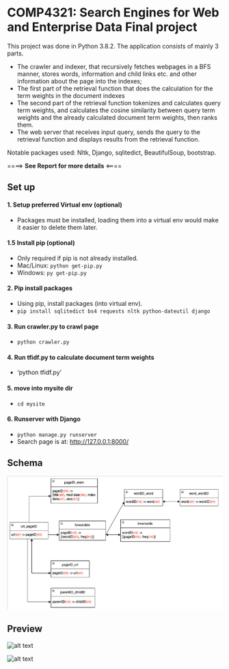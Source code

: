 # COMP4321: Search Engines for Web and Enterprise Data Final project

This project was done in Python 3.8.2. The application consists of mainly 3 parts. 
-	The crawler and indexer, that recursively fetches webpages in a BFS manner, stores words, information and child links etc. and other information about the page into the indexes; 
-	The first part of the retrieval function that does the calculation for the term weights in the document indexes
-	The second part of the retrieval function tokenizes and calculates query term weights, and calculates the cosine similarity between query term weights and the already calculated document term weights, then ranks them. 
-	The web server that receives input query, sends the query to the retrieval function and displays results from the retrieval function. 

Notable packages used: Nltk, Django, sqlitedict, BeautifulSoup, bootstrap. 

 ====> **See Report for more details** <====

## Set up

#### 1. Setup preferred Virtual env (optional)
- Packages must be installed, loading them into a virtual env would make it easier to delete them later. 

#### 1.5 Install pip (optional)
- Only required if pip is not already installed. 
- Mac/Linux: `python get-pip.py`
- Windows: `py get-pip.py`

#### 2. Pip install packages
- Using pip, install packages (into virtual env). 
- `pip install sqlitedict bs4 requests nltk python-dateutil django`

#### 3. Run crawler.py to crawl page
- `python crawler.py`

#### 4. Run tfidf.py to calculate document term weights
- ‘python tfidf.py’

#### 5. move into mysite dir
- `cd mysite`
  
#### 6. Runserver with Django
- `python manage.py runserver`
- Search page is at: http://127.0.0.1:8000/

## Schema
![alt text](image.png)

## Preview
![alt text](<Screenshot 2024-02-13 at 11.42.19 PM.png>)

![alt text](<Screenshot 2024-02-13 at 11.42.35 PM.png>)

